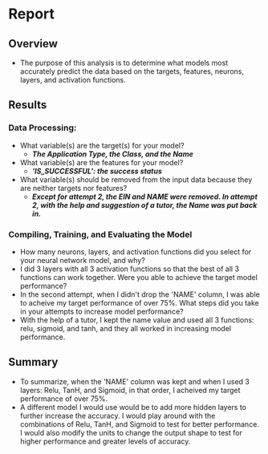 # Report
## Overview
* The purpose of this analysis is to determine what models most accurately predict the data based on the targets, features, neurons, layers, and activation functions.
## Results
### Data Processing:
* What variable(s) are the target(s) for your model?
  * _**The Application Type, the Class, and the Name**_
* What variable(s) are the features for your model?
  * _**'IS_SUCCESSFUL': the success status**_
* What variable(s) should be removed from the input data because they are neither targets nor features?
  * **_Except for attempt 2, the EIN and NAME were removed. In attempt 2, with the help and suggestion of a tutor, the Name was put back in._**

### Compiling, Training, and Evaluating the Model

* How many neurons, layers, and activation functions did you select for your neural network model, and why?
 * I did 3 layers with all 3 activation functions so that the best of all 3 functions can work together.
Were you able to achieve the target model performance?
 * In the second attempt, when I didn't drop the 'NAME' column, I was able to acheive my target performance of over 75%.
What steps did you take in your attempts to increase model performance?
 * With the help of a tutor, I kept the name value and used all 3 functions: relu, sigmoid, and tanh, and they all worked in increasing model performance.

## Summary
* To summarize, when the 'NAME' column was kept and when I used 3 layers: Relu, TanH, and Sigmoid, in that order, I acheived my target performance of over 75%.
* A different model I would use would be to add more hidden layers to further increase the accuracy. I would play around with the combinations of Relu, TanH, and Sigmoid to test for better performance. I would also modify the units to change the output shape to test for higher performance and greater levels of accuracy.

